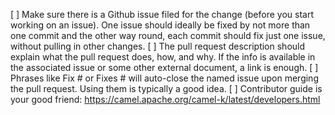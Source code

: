 <!--
Enter your extended release note in the below block. If the PR requires
additional action from users switching to the new release, include the string
"action required". If no release note is required, write "NONE". 

You can (optionally) mark this PR with labels "kind/bug" or "kind/feature" to make sure
the text is added to the right section of the release notes. 
-->

[ ] Make sure there is a Github issue filed for the change (before you start working on an issue). One issue should ideally be fixed by not more than one commit and the other way round, each commit should fix just one issue, without pulling in other changes.
[ ] The pull request description should explain what the pull request does, how, and why. If the info is available in the associated issue or some other external document, a link is enough.
[ ] Phrases like Fix # or Fixes # will auto-close the named issue upon merging the pull request. Using them is typically a good idea.
[ ] Contributor guide is your good friend: https://camel.apache.org/camel-k/latest/developers.html



